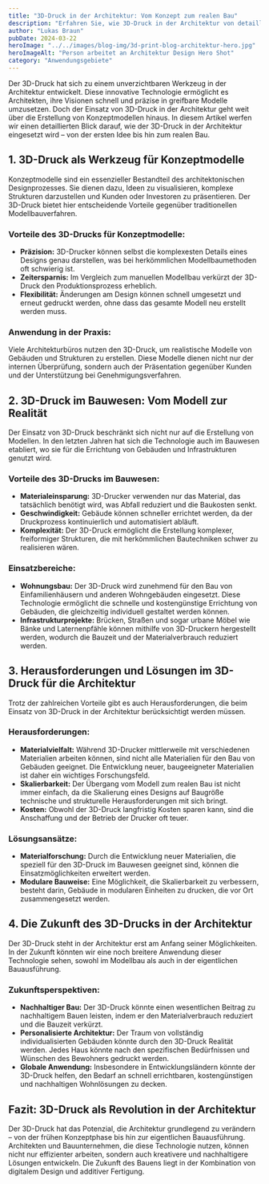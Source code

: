 ```yaml
---
title: "3D-Druck in der Architektur: Vom Konzept zum realen Bau"
description: "Erfahren Sie, wie 3D-Druck in der Architektur von detaillierten Konzeptmodellen bis hin zum Bau vollwertiger Strukturen den Bauprozess revolutioniert."
author: "Lukas Braun"
pubDate: 2024-03-22
heroImage: "../../images/blog-img/3d-print-blog-architektur-hero.jpg"
heroImageAlt: "Person arbeitet an Architektur Design Hero Shot"
category: "Anwendungsgebiete"
---
```


Der 3D-Druck hat sich zu einem unverzichtbaren Werkzeug in der Architektur entwickelt. Diese innovative Technologie ermöglicht es Architekten, ihre Visionen schnell und präzise in greifbare Modelle umzusetzen. Doch der Einsatz von 3D-Druck in der Architektur geht weit über die Erstellung von Konzeptmodellen hinaus. In diesem Artikel werfen wir einen detaillierten Blick darauf, wie der 3D-Druck in der Architektur eingesetzt wird – von der ersten Idee bis hin zum realen Bau.

## 1. 3D-Druck als Werkzeug für Konzeptmodelle

Konzeptmodelle sind ein essenzieller Bestandteil des architektonischen Designprozesses. Sie dienen dazu, Ideen zu visualisieren, komplexe Strukturen darzustellen und Kunden oder Investoren zu präsentieren. Der 3D-Druck bietet hier entscheidende Vorteile gegenüber traditionellen Modellbauverfahren.

### Vorteile des 3D-Drucks für Konzeptmodelle:

- **Präzision:** 3D-Drucker können selbst die komplexesten Details eines Designs genau darstellen, was bei herkömmlichen Modellbaumethoden oft schwierig ist.
- **Zeitersparnis:** Im Vergleich zum manuellen Modellbau verkürzt der 3D-Druck den Produktionsprozess erheblich.
- **Flexibilität:** Änderungen am Design können schnell umgesetzt und erneut gedruckt werden, ohne dass das gesamte Modell neu erstellt werden muss.

### Anwendung in der Praxis:

Viele Architekturbüros nutzen den 3D-Druck, um realistische Modelle von Gebäuden und Strukturen zu erstellen. Diese Modelle dienen nicht nur der internen Überprüfung, sondern auch der Präsentation gegenüber Kunden und der Unterstützung bei Genehmigungsverfahren.

## 2. 3D-Druck im Bauwesen: Vom Modell zur Realität

Der Einsatz von 3D-Druck beschränkt sich nicht nur auf die Erstellung von Modellen. In den letzten Jahren hat sich die Technologie auch im Bauwesen etabliert, wo sie für die Errichtung von Gebäuden und Infrastrukturen genutzt wird.

### Vorteile des 3D-Drucks im Bauwesen:

- **Materialeinsparung:** 3D-Drucker verwenden nur das Material, das tatsächlich benötigt wird, was Abfall reduziert und die Baukosten senkt.
- **Geschwindigkeit:** Gebäude können schneller errichtet werden, da der Druckprozess kontinuierlich und automatisiert abläuft.
- **Komplexität:** Der 3D-Druck ermöglicht die Erstellung komplexer, freiformiger Strukturen, die mit herkömmlichen Bautechniken schwer zu realisieren wären.

### Einsatzbereiche:

- **Wohnungsbau:** Der 3D-Druck wird zunehmend für den Bau von Einfamilienhäusern und anderen Wohngebäuden eingesetzt. Diese Technologie ermöglicht die schnelle und kostengünstige Errichtung von Gebäuden, die gleichzeitig individuell gestaltet werden können.
- **Infrastrukturprojekte:** Brücken, Straßen und sogar urbane Möbel wie Bänke und Laternenpfähle können mithilfe von 3D-Druckern hergestellt werden, wodurch die Bauzeit und der Materialverbrauch reduziert werden.

## 3. Herausforderungen und Lösungen im 3D-Druck für die Architektur

Trotz der zahlreichen Vorteile gibt es auch Herausforderungen, die beim Einsatz von 3D-Druck in der Architektur berücksichtigt werden müssen.

### Herausforderungen:

- **Materialvielfalt:** Während 3D-Drucker mittlerweile mit verschiedenen Materialien arbeiten können, sind nicht alle Materialien für den Bau von Gebäuden geeignet. Die Entwicklung neuer, baugeeigneter Materialien ist daher ein wichtiges Forschungsfeld.
- **Skalierbarkeit:** Der Übergang vom Modell zum realen Bau ist nicht immer einfach, da die Skalierung eines Designs auf Baugröße technische und strukturelle Herausforderungen mit sich bringt.
- **Kosten:** Obwohl der 3D-Druck langfristig Kosten sparen kann, sind die Anschaffung und der Betrieb der Drucker oft teuer.

### Lösungsansätze:

- **Materialforschung:** Durch die Entwicklung neuer Materialien, die speziell für den 3D-Druck im Bauwesen geeignet sind, können die Einsatzmöglichkeiten erweitert werden.
- **Modulare Bauweise:** Eine Möglichkeit, die Skalierbarkeit zu verbessern, besteht darin, Gebäude in modularen Einheiten zu drucken, die vor Ort zusammengesetzt werden.

## 4. Die Zukunft des 3D-Drucks in der Architektur

Der 3D-Druck steht in der Architektur erst am Anfang seiner Möglichkeiten. In der Zukunft könnten wir eine noch breitere Anwendung dieser Technologie sehen, sowohl im Modellbau als auch in der eigentlichen Bauausführung.

### Zukunftsperspektiven:

- **Nachhaltiger Bau:** Der 3D-Druck könnte einen wesentlichen Beitrag zu nachhaltigem Bauen leisten, indem er den Materialverbrauch reduziert und die Bauzeit verkürzt.
- **Personalisierte Architektur:** Der Traum von vollständig individualisierten Gebäuden könnte durch den 3D-Druck Realität werden. Jedes Haus könnte nach den spezifischen Bedürfnissen und Wünschen des Bewohners gedruckt werden.
- **Globale Anwendung:** Insbesondere in Entwicklungsländern könnte der 3D-Druck helfen, den Bedarf an schnell errichtbaren, kostengünstigen und nachhaltigen Wohnlösungen zu decken.

## Fazit: 3D-Druck als Revolution in der Architektur

Der 3D-Druck hat das Potenzial, die Architektur grundlegend zu verändern – von der frühen Konzeptphase bis hin zur eigentlichen Bauausführung. Architekten und Bauunternehmen, die diese Technologie nutzen, können nicht nur effizienter arbeiten, sondern auch kreativere und nachhaltigere Lösungen entwickeln. Die Zukunft des Bauens liegt in der Kombination von digitalem Design und additiver Fertigung.

